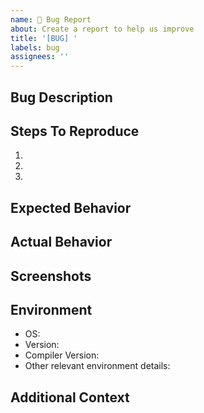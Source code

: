 ```yaml
---
name: 🐛 Bug Report
about: Create a report to help us improve
title: '[BUG] '
labels: bug
assignees: ''
---
```


## Bug Description
<!-- A clear and concise description of what the bug is -->

## Steps To Reproduce
1. 
2. 
3. 

## Expected Behavior
<!-- What you expected to happen -->

## Actual Behavior
<!-- What actually happened -->

## Screenshots
<!-- If applicable, add screenshots to help explain your problem -->

## Environment
- OS: 
- Version:
- Compiler Version:
- Other relevant environment details:

## Additional Context
<!-- Add any other context about the problem here --> 